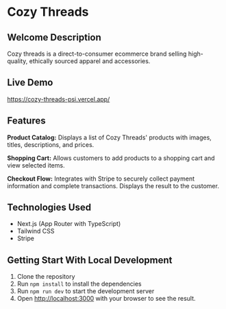 # Cozy Threads

## Welcome Description

Cozy threads is a direct-to-consumer ecommerce brand selling high-quality, ethically sourced apparel and accessories.

## Live Demo

https://cozy-threads-psi.vercel.app/

## Features

**Product Catalog:** Displays a list of Cozy Threads' products with images, titles, descriptions, and prices.

**Shopping Cart:** Allows customers to add products to a shopping cart and view selected items.

**Checkout Flow:** Integrates with Stripe to securely collect payment information and complete transactions. Displays the result to the customer.

## Technologies Used

-   Next.js (App Router with TypeScript)
-   Tailwind CSS
-   Stripe

## Getting Start With Local Development

1. Clone the repository
2. Run `npm install` to install the dependencies
3. Run `npm run dev` to start the development server
4. Open [http://localhost:3000](http://localhost:3000) with your browser to see the result.
